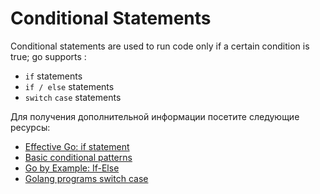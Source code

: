 # Conditional Statements

Conditional statements are used to run code only if a certain condition is true; go supports :

- `if` statements
- `if / else` statements
- `switch` `case` statements

Для получения дополнительной информации посетите следующие ресурсы:

- [Effective Go: if statement](https://go.dev/doc/effective_go#if)
- [Basic conditional patterns](https://yourbasic.org/golang/if-else-statement/)
- [Go by Example: If-Else](https://gobyexample.com/if-else)
- [Golang programs switch case](https://www.golangprograms.com/golang-if-else-statements.html)
